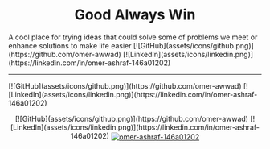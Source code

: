 <h1 align="center">Good Always Win</h1>
A cool place for trying ideas that could solve some of problems we meet or enhance solutions to make life easier
[![GitHub](assets/icons/github.png)](https://github.com/omer-awwad)
[![LinkedIn](assets/icons/linkedin.png)](https://linkedin.com/in/omer-ashraf-146a01202)
<hr>
[![GitHub](assets/icons/github.png)](https://github.com/omer-awwad)
[![LinkedIn](assets/icons/linkedin.png)](https://linkedin.com/in/omer-ashraf-146a01202)
<p align="center">
[![GitHub](assets/icons/github.png)](https://github.com/omer-awwad)
[![LinkedIn](assets/icons/linkedin.png)](https://linkedin.com/in/omer-ashraf-146a01202)
<a href="https://github.com/omer-awwad" target="_blank"></a>
<a href="https://linkedin.com/in/omer-ashraf-146a01202" target="_blank"><img align="center" src="https://raw.githubusercontent.com/rahuldkjain/github-profile-readme-generator/master/src/images/icons/Social/linked-in-alt.svg" alt="omer-ashraf-146a01202" height="30" width="40" /></a>
</p>


<!--

**Here are some ideas to get you started:**

🙋‍♀️ A short introduction - what is your organization all about?
🌈 Contribution guidelines - how can the community get involved?
👩‍💻 Useful resources - where can the community find your docs? Is there anything else the community should know?
🍿 Fun facts - what does your team eat for breakfast?
🧙 Remember, you can do mighty things with the power of [Markdown](https://docs.github.com/github/writing-on-github/getting-started-with-writing-and-formatting-on-github/basic-writing-and-formatting-syntax)
-->
